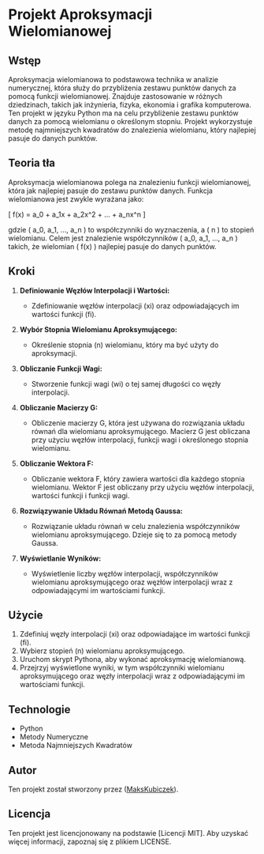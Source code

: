 # Projekt Aproksymacji Wielomianowej

## Wstęp

Aproksymacja wielomianowa to podstawowa technika w analizie numerycznej, która służy do przybliżenia zestawu punktów danych za pomocą funkcji wielomianowej. Znajduje zastosowanie w różnych dziedzinach, takich jak inżynieria, fizyka, ekonomia i grafika komputerowa. Ten projekt w języku Python ma na celu przybliżenie zestawu punktów danych za pomocą wielomianu o określonym stopniu. Projekt wykorzystuje metodę najmniejszych kwadratów do znalezienia wielomianu, który najlepiej pasuje do danych punktów.

## Teoria tła

Aproksymacja wielomianowa polega na znalezieniu funkcji wielomianowej, która jak najlepiej pasuje do zestawu punktów danych. Funkcja wielomianowa jest zwykle wyrażana jako:

\[ f(x) = a_0 + a_1x + a_2x^2 + ... + a_nx^n \]

gdzie \( a_0, a_1, ..., a_n \) to współczynniki do wyznaczenia, a \( n \) to stopień wielomianu. Celem jest znalezienie współczynników \( a_0, a_1, ..., a_n \) takich, że wielomian \( f(x) \) najlepiej pasuje do danych punktów.

## Kroki

1. **Definiowanie Węzłów Interpolacji i Wartości:**
   - Zdefiniowanie węzłów interpolacji (xi) oraz odpowiadających im wartości funkcji (fi).

2. **Wybór Stopnia Wielomianu Aproksymującego:**
   - Określenie stopnia (n) wielomianu, który ma być użyty do aproksymacji.

3. **Obliczanie Funkcji Wagi:**
   - Stworzenie funkcji wagi (wi) o tej samej długości co węzły interpolacji.

4. **Obliczanie Macierzy G:**
   - Obliczenie macierzy G, która jest używana do rozwiązania układu równań dla wielomianu aproksymującego. Macierz G jest obliczana przy użyciu węzłów interpolacji, funkcji wagi i określonego stopnia wielomianu.

5. **Obliczanie Wektora F:**
   - Obliczanie wektora F, który zawiera wartości dla każdego stopnia wielomianu. Wektor F jest obliczany przy użyciu węzłów interpolacji, wartości funkcji i funkcji wagi.

6. **Rozwiązywanie Układu Równań Metodą Gaussa:**
   - Rozwiązanie układu równań w celu znalezienia współczynników wielomianu aproksymującego. Dzieje się to za pomocą metody Gaussa.

7. **Wyświetlanie Wyników:**
   - Wyświetlenie liczby węzłów interpolacji, współczynników wielomianu aproksymującego oraz węzłów interpolacji wraz z odpowiadającymi im wartościami funkcji.

## Użycie

1. Zdefiniuj węzły interpolacji (xi) oraz odpowiadające im wartości funkcji (fi).
2. Wybierz stopień (n) wielomianu aproksymującego.
3. Uruchom skrypt Pythona, aby wykonać aproksymację wielomianową.
4. Przejrzyj wyświetlone wyniki, w tym współczynniki wielomianu aproksymującego oraz węzły interpolacji wraz z odpowiadającymi im wartościami funkcji.

## Technologie

- Python
- Metody Numeryczne
- Metoda Najmniejszych Kwadratów

## Autor

Ten projekt został stworzony przez ([MaksKubiczek](https://github.com/MaksKubiczek)).

## Licencja

Ten projekt jest licencjonowany na podstawie [Licencji MIT]. Aby uzyskać więcej informacji, zapoznaj się z plikiem LICENSE.
